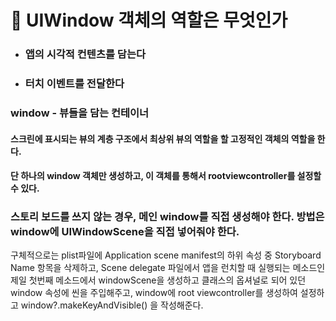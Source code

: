 # 🍎 UIWindow 객체의 역할은 무엇인가



- ### 앱의 시각적 컨텐츠를 담는다

- ### 터치 이벤트를 전달한다



### window - 뷰들을 담는 컨테이너

#### 스크린에 표시되는 뷰의 계층 구조에서 최상위 뷰의 역할을 할 고정적인 객체의 역할을 한다.

#### 단 하나의 window 객체만 생성하고, 이 객체를 통해서 rootviewcontroller를 설정할 수 있다.



### 스토리 보드를 쓰지 않는 경우, 메인 window를 직접 생성해야 한다. 방법은 window에 UIWindowScene을 직접 넣어줘야 한다.

구체적으로는 plist파일에 Application scene manifest의 하위 속성 중 Storyboard Name 항목을 삭제하고, Scene delegate 파일에서 앱을 런치할 때 실행되는 메소드인 제일 첫번째 메소드에서 windowScene을 생성하고 클래스의 옵셔널로 되어 있던 window 속성에 씬을 주입해주고, window에 root viewcontroller를 생성하여 설정하고 window?.makeKeyAndVisible() 을 작성해준다.

